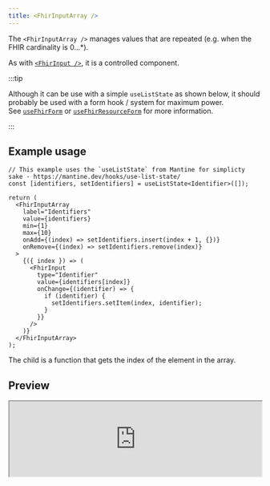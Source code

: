 ```yaml
---
title: <FhirInputArray />
---
```


The `<FhirInputArray />` manages values that are repeated (e.g. when the FHIR cardinality is 0...\*).

As with [`<FhirInput />`](/packages/react/components/fhir-input), it is a controlled component.

:::tip

Although it can be use with a simple `useListState` as shown below, it should probably be used with a form hook / system for maximum power.  
See [`useFhirForm`](/packages/react/mantine/use-fhir-form) or [`useFhirResourceForm`](/packages/react/mantine/use-fhir-resource-form) for more information.

:::

## Example usage

```tsx
// This example uses the `useListState` from Mantine for simplicty sake - https://mantine.dev/hooks/use-list-state/
const [identifiers, setIdentifiers] = useListState<Identifier>([]);

return (
  <FhirInputArray
    label="Identifiers"
    value={identifiers}
    min={1}
    max={10}
    onAdd={(index) => setIdentifiers.insert(index + 1, {})}
    onRemove={(index) => setIdentifiers.remove(index)}
  >
    {({ index }) => (
      <FhirInput
        type="Identifier"
        value={identifiers[index]}
        onChange={(identifier) => {
          if (identifier) {
            setIdentifiers.setItem(index, identifier);
          }
        }}
      />
    )}
  </FhirInputArray>
);
```

The child is a function that gets the index of the element in the array.

## Preview

<iframe src="https://bonfhir.dev/storybook/iframe.html?args=&id=bonfhir-inputs-fhirinputarray--default&viewMode=story" width="100%" />
